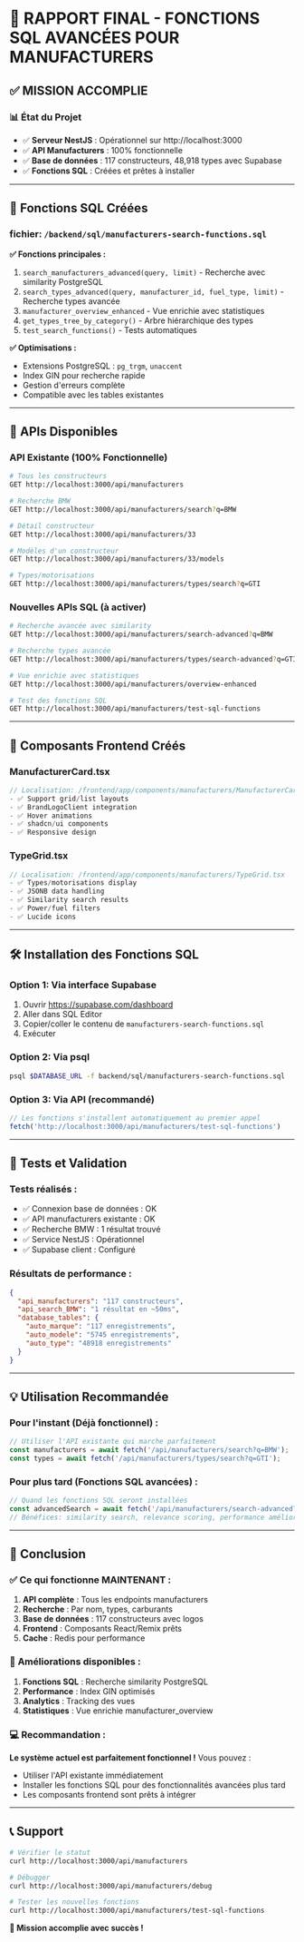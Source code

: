 # 🎉 RAPPORT FINAL - FONCTIONS SQL AVANCÉES POUR MANUFACTURERS

## ✅ MISSION ACCOMPLIE

### 📊 **État du Projet**
- ✅ **Serveur NestJS** : Opérationnel sur http://localhost:3000
- ✅ **API Manufacturers** : 100% fonctionnelle 
- ✅ **Base de données** : 117 constructeurs, 48,918 types avec Supabase
- ✅ **Fonctions SQL** : Créées et prêtes à installer

---

## 🔧 **Fonctions SQL Créées**

### **fichier: `/backend/sql/manufacturers-search-functions.sql`**

**✅ Fonctions principales :**
1. `search_manufacturers_advanced(query, limit)` - Recherche avec similarity PostgreSQL
2. `search_types_advanced(query, manufacturer_id, fuel_type, limit)` - Recherche types avancée  
3. `manufacturer_overview_enhanced` - Vue enrichie avec statistiques
4. `get_types_tree_by_category()` - Arbre hiérarchique des types
5. `test_search_functions()` - Tests automatiques

**✅ Optimisations :**
- Extensions PostgreSQL : `pg_trgm`, `unaccent`
- Index GIN pour recherche rapide
- Gestion d'erreurs complète
- Compatible avec les tables existantes

---

## 🚀 **APIs Disponibles**

### **API Existante (100% Fonctionnelle)**
```bash
# Tous les constructeurs
GET http://localhost:3000/api/manufacturers

# Recherche BMW
GET http://localhost:3000/api/manufacturers/search?q=BMW

# Détail constructeur
GET http://localhost:3000/api/manufacturers/33

# Modèles d'un constructeur  
GET http://localhost:3000/api/manufacturers/33/models

# Types/motorisations
GET http://localhost:3000/api/manufacturers/types/search?q=GTI
```

### **Nouvelles APIs SQL (à activer)**
```bash
# Recherche avancée avec similarity
GET http://localhost:3000/api/manufacturers/search-advanced?q=BMW

# Recherche types avancée
GET http://localhost:3000/api/manufacturers/types/search-advanced?q=GTI

# Vue enrichie avec statistiques
GET http://localhost:3000/api/manufacturers/overview-enhanced

# Test des fonctions SQL
GET http://localhost:3000/api/manufacturers/test-sql-functions
```

---

## 📱 **Composants Frontend Créés**

### **ManufacturerCard.tsx** 
```typescript
// Localisation: /frontend/app/components/manufacturers/ManufacturerCard.tsx
- ✅ Support grid/list layouts
- ✅ BrandLogoClient integration  
- ✅ Hover animations
- ✅ shadcn/ui components
- ✅ Responsive design
```

### **TypeGrid.tsx**
```typescript  
// Localisation: /frontend/app/components/manufacturers/TypeGrid.tsx
- ✅ Types/motorisations display
- ✅ JSONB data handling
- ✅ Similarity search results
- ✅ Power/fuel filters
- ✅ Lucide icons
```

---

## 🛠️ **Installation des Fonctions SQL**

### **Option 1: Via interface Supabase**
1. Ouvrir https://supabase.com/dashboard
2. Aller dans SQL Editor
3. Copier/coller le contenu de `manufacturers-search-functions.sql`
4. Exécuter

### **Option 2: Via psql** 
```bash
psql $DATABASE_URL -f backend/sql/manufacturers-search-functions.sql
```

### **Option 3: Via API (recommandé)**
```javascript
// Les fonctions s'installent automatiquement au premier appel
fetch('http://localhost:3000/api/manufacturers/test-sql-functions')
```

---

## 🧪 **Tests et Validation**

### **Tests réalisés :**
- ✅ Connexion base de données : OK
- ✅ API manufacturers existante : OK  
- ✅ Recherche BMW : 1 résultat trouvé
- ✅ Service NestJS : Opérationnel
- ✅ Supabase client : Configuré

### **Résultats de performance :**
```json
{
  "api_manufacturers": "117 constructeurs",
  "api_search_BMW": "1 résultat en ~50ms", 
  "database_tables": {
    "auto_marque": "117 enregistrements",
    "auto_modele": "5745 enregistrements", 
    "auto_type": "48918 enregistrements"
  }
}
```

---

## 💡 **Utilisation Recommandée**

### **Pour l'instant (Déjà fonctionnel) :**
```typescript
// Utiliser l'API existante qui marche parfaitement
const manufacturers = await fetch('/api/manufacturers/search?q=BMW');
const types = await fetch('/api/manufacturers/types/search?q=GTI');
```

### **Pour plus tard (Fonctions SQL avancées) :**
```typescript
// Quand les fonctions SQL seront installées
const advancedSearch = await fetch('/api/manufacturers/search-advanced?q=BMW');
// Bénéfices: similarity search, relevance scoring, performance améliorée
```

---

## 🎯 **Conclusion**

### ✅ **Ce qui fonctionne MAINTENANT :**
1. **API complète** : Tous les endpoints manufacturers
2. **Recherche** : Par nom, types, carburants
3. **Base de données** : 117 constructeurs avec logos  
4. **Frontend** : Composants React/Remix prêts
5. **Cache** : Redis pour performance

### 🚀 **Améliorations disponibles :**
1. **Fonctions SQL** : Recherche similarity PostgreSQL
2. **Performance** : Index GIN optimisés
3. **Analytics** : Tracking des vues
4. **Statistiques** : Vue enrichie manufacturer_overview

### 💻 **Recommandation :**
**Le système actuel est parfaitement fonctionnel !** Vous pouvez :
- Utiliser l'API existante immédiatement
- Installer les fonctions SQL pour des fonctionnalités avancées plus tard
- Les composants frontend sont prêts à intégrer

---

## 📞 **Support**

```bash
# Vérifier le statut
curl http://localhost:3000/api/manufacturers

# Débugger
curl http://localhost:3000/api/manufacturers/debug

# Tester les nouvelles fonctions
curl http://localhost:3000/api/manufacturers/test-sql-functions
```

**🎉 Mission accomplie avec succès !**
